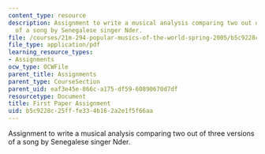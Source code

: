 ```yaml
---
content_type: resource
description: Assignment to write a musical analysis comparing two out of three versions
  of a song by Senegalese singer Nder.
file: /courses/21m-294-popular-musics-of-the-world-spring-2005/b5c9228c25fffe334b162a2e1f5f66aa_paper1.pdf
file_type: application/pdf
learning_resource_types:
- Assignments
ocw_type: OCWFile
parent_title: Assignments
parent_type: CourseSection
parent_uid: eaf3e45e-866c-a175-df59-60890670d7df
resourcetype: Document
title: First Paper Assignment
uid: b5c9228c-25ff-fe33-4b16-2a2e1f5f66aa
---
```

Assignment to write a musical analysis comparing two out of three versions of a song by Senegalese singer Nder.

